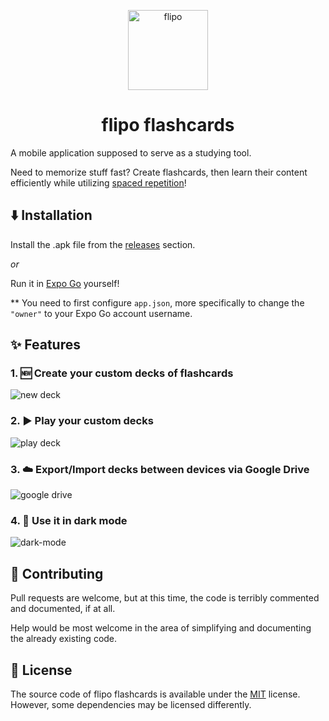 <p align="center">
  <img alt="flipo" height="128" src="https://user-images.githubusercontent.com/92170268/220409481-e1a92270-ef1b-4a41-bf36-1f1f62fde85c.svg">
  <h1 align="center">flipo flashcards</h1>
</p>

A mobile application supposed to serve as a studying tool.

Need to memorize stuff fast?
Create flashcards, then learn their content efficiently while utilizing [spaced repetition](https://en.wikipedia.org/wiki/Spaced_repetition)!

## ⬇️ Installation

Install the .apk file from the [releases](https://github.com/sevcak/flipo-flashcards/releases) section.

_or_

Run it in [Expo Go](https://expo.dev/expo-go) yourself!

** You need to first configure ``app.json``, more specifically to change the ``"owner"`` to your Expo Go account username.

## ✨ Features

### 1. 🆕 Create your custom decks of flashcards
![new deck](https://user-images.githubusercontent.com/92170268/220421168-1960eb00-a6a0-4b37-9dcc-1b8afd8a5ece.gif)

### 2. ▶️ Play your custom decks
![play deck](https://user-images.githubusercontent.com/92170268/220422954-7c9aad4f-97d0-4957-a2e6-2e800e6f88ad.gif)

### 3. ☁️ Export/Import decks between devices via Google Drive
![google drive](https://user-images.githubusercontent.com/92170268/220423765-c80ff6b3-4423-4f4f-b6a8-bd32163eb6e6.gif)

### 4. 🌙 Use it in dark mode
![dark-mode](https://user-images.githubusercontent.com/92170268/220424098-44165085-2c09-4f14-8863-7a4288c61fb7.gif)

## 👏 Contributing

Pull requests are welcome, but at this time, the code is terribly commented and documented, if at all.

Help would be most welcome in the area of simplifying and documenting the already existing code.

## 📃 License

The source code of flipo flashcards is available under the [MIT](https://choosealicense.com/licenses/mit/) license.
However, some dependencies may be licensed differently.
